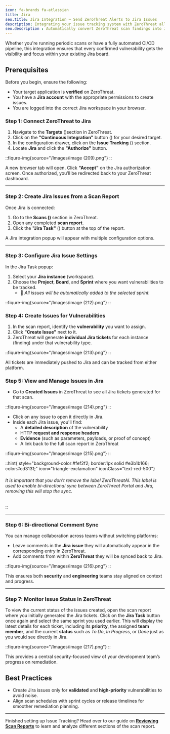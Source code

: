 ```yaml
---
icon: fa-brands fa-atlassian
title: Jira
seo.title: Jira Integration – Send ZeroThreat Alerts to Jira Issues
description: Integrating your issue tracking system with ZeroThreat allows you to manage security vulnerabilities directly from within Jira. This not only streamlines the managment between security and engineering teams but also makes vulnerability remediation a part of your existing sprint workflow. With just a few clicks, you can authorize Jira, select the right sprint, and create actionable tickets with full technical context no copy-pasting or exporting required.
seo.description : Automatically convert ZeroThreat scan findings into Jira tickets. Track and manage vulnerability resolution directly in your agile workflow.
---
```


Whether you're running periodic scans or have a fully automated CI/CD pipeline, this integration ensures that every confirmed vulnerability gets the visibility and focus within your existing Jira board.

## Prerequisites

Before you begin, ensure the following:

* Your target application is **verified** on ZeroThreat.
* You have a **Jira account** with the appropriate permissions to create issues.
* You are logged into the correct Jira workspace in your browser.

### Step 1: Connect ZeroThreat to Jira

1. Navigate to the **Targets** (<img src="/Images/image (44).png" alt="" data-size="line">)section in ZeroThreat.
2. Click on the **"Continuous Integration"** button (<img src="/Images/image (207).png" alt="" data-size="line">) for your desired target.
3. In the configuration drawer,  click on the **Issue Tracking** (<img src="/Images/image (208).png" alt="" data-size="line">) section.
4. Locate **Jira** and click the **"Authorize"** button.

::fiqure-img{source="/Images/image (209).png"}
::
<!-- <figure><img src="../../.gitbook/assets/image (192).png" alt="" width="563"><figcaption></figcaption></figure> -->

A new browser tab will open. Click **"Accept"** on the Jira authorization screen. Once authorized, you’ll be redirected back to your ZeroThreat dashboard.

***

### Step 2: Create Jira Issues from a Scan Report

Once Jira is connected:

1. Go to the **Scans (**<img src="/Images/image (210).png" alt="" data-size="line">**)** section in ZeroThreat.
2. Open any completed **scan report**.
3. Click the **"Jira Task"** (<img src="/Images/image (211).png" alt="" data-size="line">) button at the top of the report.

A Jira integration popup will appear with multiple configuration options.

***

### Step 3: Configure Jira Issue Settings

In the Jira Task popup:

1. Select your **Jira instance** (workspace).
2. Choose the **Project**, **Board**, and **Sprint** where you want vulnerabilities to be tracked.
   * 📌 _All issues will be automatically added to the selected sprint._


::fiqure-img{source="/Images/image (212).png"}
::
<!-- <figure><img src="../../.gitbook/assets/image (197).png" alt="" width="563"><figcaption></figcaption></figure> -->

### Step 4: Create Issues for Vulnerabilities

1. In the scan report, identify the **vulnerability** you want to assign.
2. Click **"Create Issue"** next to it.
3. ZeroThreat will generate **individual Jira tickets** for each instance (finding) under that vulnerability type.


::fiqure-img{source="/Images/image (213).png"}
::
<!-- <figure><img src="../../.gitbook/assets/image (198).png" alt="" width="563"><figcaption></figcaption></figure> -->

All tickets are immediately pushed to Jira and can be tracked from either platform.

### Step 5: View and Manage Issues in Jira

* Go to **Created Issues** in ZeroThreat to see all Jira tickets generated for that scan.


::fiqure-img{source="/Images/image (214).png"}
::
<!-- <figure><img src="../../.gitbook/assets/image (199).png" alt="" width="563"><figcaption></figcaption></figure> -->

* Click on any issue to open it directly in Jira.
* Inside each Jira issue, you'll find:
  * A **detailed description** of the vulnerability
  * HTTP **request and response headers**
  * **Evidence** (such as parameters, payloads, or proof of concept)
  * A link back to the full scan report in ZeroThreat


::fiqure-img{source="/Images/image (215).png"}
::
<!-- <figure><img src="../../.gitbook/assets/image (200).png" alt="" width="563"><figcaption></figcaption></figure> -->

::hint{ style="background-color:#fef2f2; border:1px solid #e3b1b166; color:#cd3131;" icon="triangle-exclamation" iconClass="text-red-500"}
###### It is important that you don't remove the label ZeroThreatAI. This label is used to enable bi-directional sync between ZeroThreat Portal and Jira, removing this will stop the sync.
::

***

### Step 6: Bi-directional Comment Sync

You can manage collaboration across teams without switching platforms:

* Leave comments in the **Jira issue**  they will automatically appear in the corresponding entry in ZeroThreat.
* Add comments from within **ZeroThreat**  they will be synced back to Jira.


::fiqure-img{source="/Images/image (216).png"}
::
<!-- <figure><img src="../../.gitbook/assets/image (201).png" alt="" width="563"><figcaption></figcaption></figure> -->

This ensures both **security** and **engineering** teams stay aligned on context and progress.



***

### Step 7: Monitor Issue Status in ZeroThreat

To view the current status of the issues created, open the scan report where you initially generated the Jira tickets. Click on the **Jira Task** button once again and select the same sprint you used earlier. This will display the latest details for each ticket, including its **priority**, the assigned **team member**, and the current **status** such as _To Do_, _In Progress_, or _Done_  just as you would see directly in Jira.


::fiqure-img{source="/Images/image (217).png"}
::
<!-- <figure><img src="../../.gitbook/assets/image (202).png" alt="" width="563"><figcaption></figcaption></figure> -->

This provides a central security-focused view of your development team’s progress on remediation.

## Best Practices

* Create Jira issues only for **validated** and **high-priority** vulnerabilities to avoid noise.
* Align scan schedules with sprint cycles or release timelines for smoother remediation planning.

***

Finished setting up Issue Tracking? Head over to our guide on [**Reviewing Scan Reports**](/docs/manage-scans/scan-report) to learn and analyze different sections of the scan report.

[\
](docs/manage-targets/ci-cd-integration)